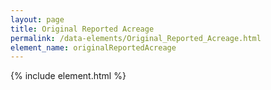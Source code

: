 ```yaml
---
layout: page
title: Original Reported Acreage
permalink: /data-elements/Original_Reported_Acreage.html
element_name: originalReportedAcreage
---
```

{% include element.html %}